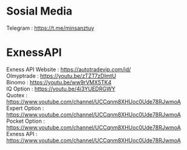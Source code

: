 # Sosial Media
Telegram : https://t.me/minsanztuy

# ExnessAPI
Exness API
Website    : https://autotradevip.com/id/  
Olmyptrade : https://youtu.be/zTZT7zDlmtU  
Binomo     : https://youtu.be/ww9rVMX5TK4  
IQ Option  : https://youtu.be/4i3YUEDRGWY  
Quotex     : https://www.youtube.com/channel/UCCqnm8XHUoc0Ude78RJwmoA  
Expert Option     : https://www.youtube.com/channel/UCCqnm8XHUoc0Ude78RJwmoA 
Pocket Option     : https://www.youtube.com/channel/UCCqnm8XHUoc0Ude78RJwmoA  
Exness API        : https://www.youtube.com/channel/UCCqnm8XHUoc0Ude78RJwmoA  
